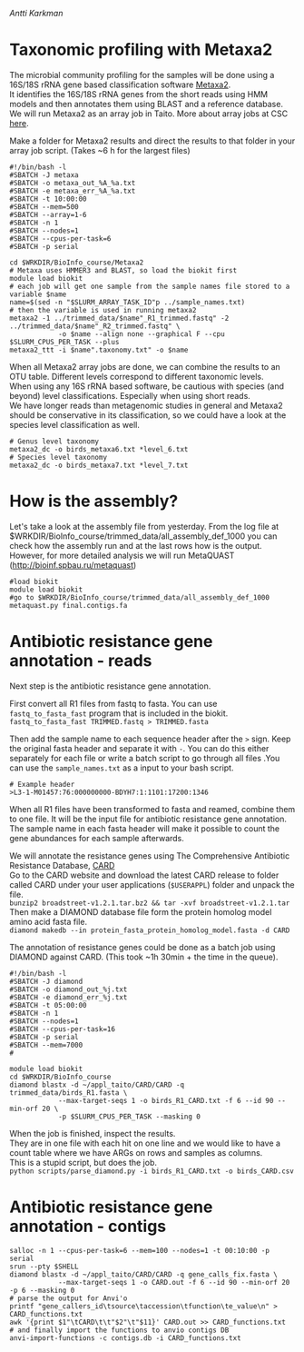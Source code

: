 *Antti Karkman*


# Taxonomic profiling with Metaxa2
The microbial community profiling for the samples will be done using a 16S/18S rRNA gene based classification software [Metaxa2](http://microbiology.se/software/metaxa2/).  
It identifies the 16S/18S rRNA genes from the short reads using HMM models and then annotates them using BLAST and a reference database.
We will run Metaxa2 as an array job in Taito. More about array jobs at CSC [here](https://research.csc.fi/taito-array-jobs).  

Make a folder for Metaxa2 results and direct the results to that folder in your array job script. (Takes ~6 h for the largest files)
```
#!/bin/bash -l
#SBATCH -J metaxa
#SBATCH -o metaxa_out_%A_%a.txt
#SBATCH -e metaxa_err_%A_%a.txt
#SBATCH -t 10:00:00
#SBATCH --mem=500
#SBATCH --array=1-6
#SBATCH -n 1
#SBATCH --nodes=1
#SBATCH --cpus-per-task=6
#SBATCH -p serial

cd $WRKDIR/BioInfo_course/Metaxa2
# Metaxa uses HMMER3 and BLAST, so load the biokit first
module load biokit
# each job will get one sample from the sample names file stored to a variable $name
name=$(sed -n "$SLURM_ARRAY_TASK_ID"p ../sample_names.txt)
# then the variable is used in running metaxa2
metaxa2 -1 ../trimmed_data/$name"_R1_trimmed.fastq" -2 ../trimmed_data/$name"_R2_trimmed.fastq" \
            -o $name --align none --graphical F --cpu $SLURM_CPUS_PER_TASK --plus
metaxa2_ttt -i $name".taxonomy.txt" -o $name
```

When all Metaxa2 array jobs are done, we can combine the results to an OTU table. Different levels correspond to different taxonomic levels.  
When using any 16S rRNA based software, be cautious with species (and beyond) level classifications. Especially when using short reads.  
We have longer reads than metagenomic studies in general and Metaxa2 should be conservative in its classification, so we could have a look at the species level classification as well.  
```
# Genus level taxonomy
metaxa2_dc -o birds_metaxa6.txt *level_6.txt
# Species level taxonomy
metaxa2_dc -o birds_metaxa7.txt *level_7.txt
```

# How is the assembly?
Let's take a look at the assembly file from yesterday. From the log file at $WRKDIR/BioInfo_course/trimmed_data/all_assembly_def_1000 you can check how the assembly run and at the last rows how is the output. However, for more detailed analysis we will run MetaQUAST (http://bioinf.spbau.ru/metaquast)
```
#load biokit
module load biokit
#go to $WRKDIR/BioInfo_course/trimmed_data/all_assembly_def_1000
metaquast.py final.contigs.fa
```

# Antibiotic resistance gene annotation - reads
Next step is the antibiotic resistance gene annotation.  

First convert all R1 files from fastq to fasta. You can use `fastq_to_fasta_fast` program that is included in the biokit.  
`fastq_to_fasta_fast TRIMMED.fastq > TRIMMED.fasta`  

Then add the sample name to each sequence header after the `>` sign. Keep the original fasta header and separate it with `-`. You can do this either separately for each file or write a batch script to go through all files .You can use the `sample_names.txt` as a input to your bash script.  
```
# Example header
>L3-1-M01457:76:000000000-BDYH7:1:1101:17200:1346
```

When all R1 files have been transformed to fasta and reamed, combine them to one file. It will be the input file for antibiotic resistance gene annotation. The sample name in each fasta header will make it possible to count the gene abundances for each sample afterwards.  

We will annotate the resistance genes using The Comprehensive Antibiotic Resistance Database, [CARD](https://card.mcmaster.ca)  
Go to the CARD website and download the latest CARD release to folder called CARD under your user applications (`$USERAPPL`) folder and unpack the file.  
`bunzip2 broadstreet-v1.2.1.tar.bz2 && tar -xvf broadstreet-v1.2.1.tar `
Then make a DIAMOND database file form the protein homolog model amino acid fasta file.  
`diamond makedb --in protein_fasta_protein_homolog_model.fasta -d CARD`

The annotation of resistance genes could be done as a batch job using DIAMOND against CARD. (This took ~1h 30min + the time in the queue).
```
#!/bin/bash -l
#SBATCH -J diamond
#SBATCH -o diamond_out_%j.txt
#SBATCH -e diamond_err_%j.txt
#SBATCH -t 05:00:00
#SBATCH -n 1
#SBATCH --nodes=1
#SBATCH --cpus-per-task=16
#SBATCH -p serial
#SBATCH --mem=7000
#

module load biokit
cd $WRKDIR/BioInfo_course
diamond blastx -d ~/appl_taito/CARD/CARD -q trimmed_data/birds_R1.fasta \
            --max-target-seqs 1 -o birds_R1_CARD.txt -f 6 --id 90 --min-orf 20 \
            -p $SLURM_CPUS_PER_TASK --masking 0
```

When the job is finished, inspect the results.  
They are in one file with each hit on one line and we would like to have a count table where we have ARGs on rows and samples as columns.  
This is a stupid script, but does the job.  
`python scripts/parse_diamond.py -i birds_R1_CARD.txt -o birds_CARD.csv`

# Antibiotic resistance gene annotation - contigs
```
salloc -n 1 --cpus-per-task=6 --mem=100 --nodes=1 -t 00:10:00 -p serial
srun --pty $SHELL
diamond blastx -d ~/appl_taito/CARD/CARD -q gene_calls_fix.fasta \
            --max-target-seqs 1 -o CARD.out -f 6 --id 90 --min-orf 20 -p 6 --masking 0
# parse the output for Anvi'o  
printf "gene_callers_id\tsource\taccession\tfunction\te_value\n" > CARD_functions.txt
awk '{print $1"\tCARD\t\t"$2"\t"$11}' CARD.out >> CARD_functions.txt
# and finally import the functions to anvio contigs DB  
anvi-import-functions -c contigs.db -i CARD_functions.txt
